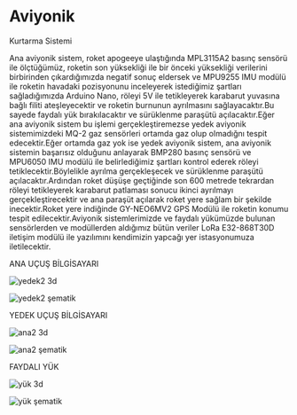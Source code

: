 # Aviyonik
Kurtarma Sistemi

Ana aviyonik sistem, roket apogeeye ulaştığında MPL3115A2 basınç sensörü ile ölçtüğümüz, roketin son yüksekliği ile bir önceki yüksekliği verilerini birbirinden çıkardığımızda negatif sonuç eldersek ve MPU9255 IMU modülü ile roketin havadaki pozisyonunu inceleyerek istediğimiz şartları sağladığımızda Arduino Nano, röleyi 5V ile tetikleyerek karabarut yuvasına bağlı filiti ateşleyecektir ve roketin burnunun ayrılmasını sağlayacaktır.Bu sayede faydalı yük bırakılacaktır ve sürüklenme paraşütü açılacaktır.Eğer ana aviyonik sistem bu işlemi gerçekleştiremezse yedek aviyonik sistemimizdeki MQ-2 gaz sensörleri ortamda gaz olup olmadığnı tespit edecektir.Eğer ortamda gaz yok ise yedek aviyonik sistem, ana aviyonik sistemin başarısız olduğunu anlayarak BMP280 basınç sensörü ve MPU6050 IMU modülü ile belirlediğimiz şartları kontrol ederek röleyi tetiklecektir.Böylelikle ayrılma gerçekleşecek ve sürüklenme paraşütü açılacaktır.Ardından roket düşüşe geçtiğinde son 600 metrede tekrardan röleyi tetikleyerek karabarut patlaması sonucu ikinci ayrılmayı gerçekleştirecektir ve ana paraşüt açılarak roket yere sağlam bir şekilde inecektir.Roket yere indiğinde GY-NEO6MV2 GPS Modülü ile roketin konumu tespit edilecektir.Aviyonik sistemlerimizde ve faydalı yükümüzde bulunan sensörlerden ve modüllerden aldığımız bütün veriler LoRa E32-868T30D iletişim modülü ile yazılımını kendimizin yapcağı yer istasyonumuza iletilecektir.


ANA UÇUŞ BİLGİSAYARI

![yedek2 3d](https://user-images.githubusercontent.com/93153349/151841297-21f8e78a-0f0c-413a-a3b1-14bb911d6555.PNG)

![yedek2 şematik](https://user-images.githubusercontent.com/93153349/151841441-12c541c3-4808-417a-9339-c9f88feca643.PNG)



YEDEK UÇUŞ BİLGİSAYARI

![ana2 3d](https://user-images.githubusercontent.com/93153349/151841349-b6f991c6-c207-4caa-99ae-ab15c5dddc3f.PNG)

![ana2 şematik](https://user-images.githubusercontent.com/93153349/151841476-e888ec01-d9ad-4ffa-b177-a8aa1653d913.PNG)



FAYDALI YÜK

![yük 3d](https://user-images.githubusercontent.com/93153349/151841523-54fe51d4-c28b-4af6-a263-7a1d1929a26c.PNG)

![yük şematik](https://user-images.githubusercontent.com/93153349/151841538-4dd141e2-54c5-4f11-8d77-b9af48f6c779.PNG)
